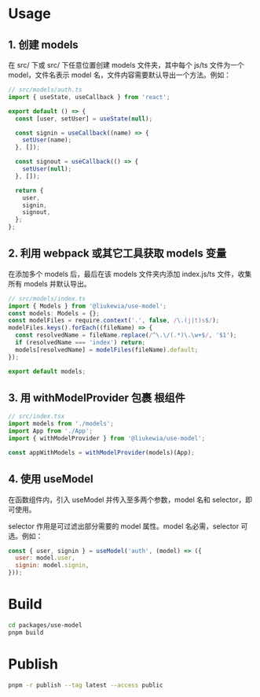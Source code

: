 # Usage

## 1. 创建 models

在 src/ 下或 src/ 下任意位置创建 models 文件夹，其中每个 js/ts 文件为一个 model，文件名表示 model 名，文件内容需要默认导出一个方法。例如：

```js
// src/models/auth.ts
import { useState, useCallback } from 'react';

export default () => {
  const [user, setUser] = useState(null);

  const signin = useCallback((name) => {
    setUser(name);
  }, []);

  const signout = useCallback(() => {
    setUser(null);
  }, []);

  return {
    user,
    signin,
    signout,
  };
};
```

## 2. 利用 webpack 或其它工具获取 models 变量

在添加多个 models 后，最后在该 models 文件夹内添加 index.js/ts 文件，收集所有 models 并默认导出。

```js
// src/models/index.ts
import { Models } from '@liukewia/use-model';
const models: Models = {};
const modelFiles = require.context('.', false, /\.(j|t)s$/);
modelFiles.keys().forEach((fileName) => {
  const resolvedName = fileName.replace(/^\.\/(.*)\.\w+$/, '$1');
  if (resolvedName === 'index') return;
  models[resolvedName] = modelFiles(fileName).default;
});

export default models;
```

## 3. 用 withModelProvider 包裹 根组件

```js
// src/index.tsx
import models from './models';
import App from './App';
import { withModelProvider } from '@liukewia/use-model';

const appWithModels = withModelProvider(models)(App);
```

## 4. 使用 useModel

在函数组件内，引入 useModel 并传入至多两个参数，model 名和 selector，即可使用。

selector 作用是可过滤出部分需要的 model 属性。model 名必需，selector 可选。例如：

```js
const { user, signin } = useModel('auth', (model) => ({
  user: model.user,
  signin: model.signin,
}));
```

# Build

```bash
cd packages/use-model
pnpm build
```

# Publish

```bash
pnpm -r publish --tag latest --access public
```
